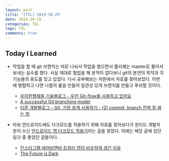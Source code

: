 ```yaml
---
layout: post
title: "[TIL] 2019-10-25"
date: 2019-10-25
categories: TIL
tags: TIL
comments: true
---
```


## Today I Learned
- 작업을 할 때 git 브랜치는 따로 나눠서 작업을 했으면서 풀리퀘는 master로 몰아서 보내는 실수를 했다. 사실 제대로 협업을 해 본적이 없다보니 git의 본연의 목적과 각 기능들의 용도를 잊고 있었다. 다시 공부해보는 차원에서 자료를 찾아보았다. 이번에 병합하고 나면 나름의 룰을 만들어 일관성 있게 브랜치를 만들고 푸쉬할 것이다.
  - [우아한형제들 기술블로그 - 우린 Git-flow를 사용하고 있어요](http://woowabros.github.io/experience/2017/10/30/baemin-mobile-git-branch-strategy.html)
  - [A successful Git branching model](https://nvie.com/posts/a-successful-git-branching-model/)
  - [티몬 개발블로그 - Git, 가장 쉽게 사용하기 - (2) commit, branch 전략 잘 짜는 법](http://blog.naver.com/PostView.nhn?blogId=tmondev&logNo=220763012361)

- 마보 안드로이드에도 다크모드를 적용하기 위해 자료를 찾아보다가 원티드 개발자분이 쓰신 [안드로이드 앱 다크모드 적용기](https://medium.com/@orgeslayer/%EC%95%88%EB%93%9C%EB%A1%9C%EC%9D%B4%EB%93%9C-%EC%95%B1-%EB%8B%A4%ED%81%AC%EB%AA%A8%EB%93%9C-%EC%A0%81%EC%9A%A9%EA%B8%B0-5bf58124d5bc)라는 글을 찾았다. 아래는 해당 글에 있던 링크 중 좋았던 글들이다.
  - [인스타그램,에어비앤비,트위터 앱이 비슷하게 생긴 이유](https://brunch.co.kr/@thinkaboutlove/216)
  - [The Future is Dark](https://medium.com/by-digiti/the-future-is-dark-8c3bdadf9fdc)